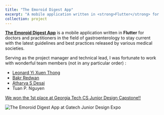 ```yaml
---
title: "The Emoroid Digest App"
excerpt: "A mobile application written in <strong>Flutter</strong> for doctors and practitioners in the field of gastroenterology to stay current with the latest guidelines and best practices released by various medical societies.<br/><img src='https://www.cc.gatech.edu/sites/default/files/images/general/2023/Emoroid%20Digest%20copy.jpg' alt='The Emoroid Digest App at Gatech Junior Design Expo' style='max-width: 500px; max-height: 400px;'>"
collection: project
---
```


[**The Emoroid Digest App**](https://github.com/ruizehung/JID-2352-The-Emoroid-Digest-App) is a mobile application written in **Flutter** for doctors and practitioners in the field of gastroenterology to stay current with the latest guidelines and best practices released by various medical societies.

Serving as the project manager and technical lead, I was fortunate to work with wonderful team members (not in any particular order) :
- [Leonard Yi Xuen Thong](https://www.linkedin.com/in/leonard-thong/)
- [Bakr Redwan](https://www.linkedin.com/in/b-redwan/)
- [Atharva S Desai](https://www.linkedin.com/in/atharvadesai1/)
- Tuan P. Nguyen

[We won the 1st place at Georgia Tech CS Junior Design Capstone!!](https://www.cc.gatech.edu/news/team-earns-top-cs-capstone-honor-medical-app)

![The Emoroid Digest App at Gatech Junior Design Expo](https://www.cc.gatech.edu/sites/default/files/images/general/2023/Emoroid%20Digest%20copy.jpg)


